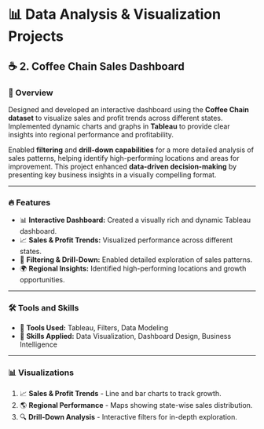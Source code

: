 # 📊 Data Analysis & Visualization Projects  

## ☕ 2. Coffee Chain Sales Dashboard  

### 📌 Overview  
Designed and developed an interactive dashboard using the **Coffee Chain dataset** to visualize sales and profit trends across different states. Implemented dynamic charts and graphs in **Tableau** to provide clear insights into regional performance and profitability.  

Enabled **filtering** and **drill-down capabilities** for a more detailed analysis of sales patterns, helping identify high-performing locations and areas for improvement. This project enhanced **data-driven decision-making** by presenting key business insights in a visually compelling format.  

---  

### 🔥 Features  
- 📊 **Interactive Dashboard:** Created a visually rich and dynamic Tableau dashboard.  
- 📈 **Sales & Profit Trends:** Visualized performance across different states.  
- 🎯 **Filtering & Drill-Down:** Enabled detailed exploration of sales patterns.  
- 🌍 **Regional Insights:** Identified high-performing locations and growth opportunities.  

---  

### 🛠 Tools and Skills  
- 🚀 **Tools Used:** Tableau, Filters, Data Modeling  
- 🎯 **Skills Applied:** Data Visualization, Dashboard Design, Business Intelligence  

---  

### 📊 Visualizations  
1. 📈 **Sales & Profit Trends** - Line and bar charts to track growth.  
2. 🌎 **Regional Performance** - Maps showing state-wise sales distribution.  
3. 🔍 **Drill-Down Analysis** - Interactive filters for in-depth exploration.  
